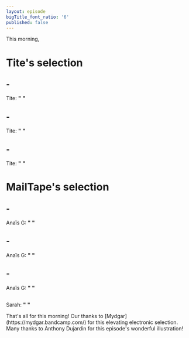 ```yaml
---
layout: episode
bigTitle_font_ratio: '6'
published: false
---
```

<p id="introduction">This morning, 
</p>

# Tite's selection

## - 
Tite: **"** **"**

##  - 
Tite: **"** **"**

##  - 
Tite: **"** **"**

# MailTape's selection

##  - 
Anaïs G: **"** **"**

##  - 
Anaïs G: **"** **"**

##  - 
Anaïs G: **"** **"**

## 
Sarah: **"** **"**

<p id="outroduction">That's all for this morning! Our thanks to [Mydgar](https://mydgar.bandcamp.com/) for this elevating electronic selection. Many thanks to Anthony Dujardin for this episode's wonderful illustration!</p>
